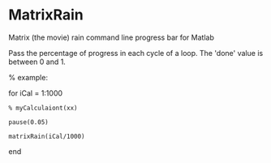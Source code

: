 # MatrixRain
Matrix (the movie) rain command line progress bar for Matlab

Pass the percentage of progress in each cycle of a loop. The 'done' value is between 0 and 1.

% example:

for iCal = 1:1000 
  
    % myCalculaiont(xx) 
  
    pause(0.05) 
  
    matrixRain(iCal/1000) 

end
